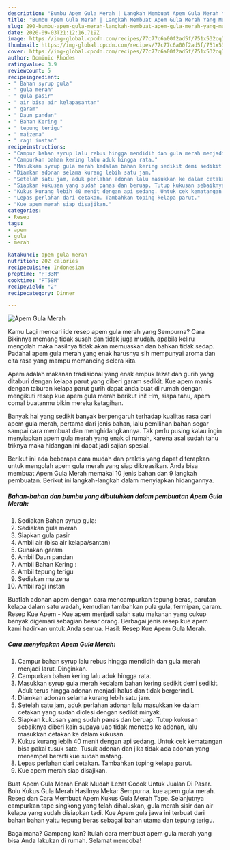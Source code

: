 ```yaml
---
description: "Bumbu Apem Gula Merah | Langkah Membuat Apem Gula Merah Yang Mudah Dan Praktis"
title: "Bumbu Apem Gula Merah | Langkah Membuat Apem Gula Merah Yang Mudah Dan Praktis"
slug: 290-bumbu-apem-gula-merah-langkah-membuat-apem-gula-merah-yang-mudah-dan-praktis
date: 2020-09-03T21:12:16.719Z
image: https://img-global.cpcdn.com/recipes/77c77c6a00f2ad5f/751x532cq70/apem-gula-merah-foto-resep-utama.jpg
thumbnail: https://img-global.cpcdn.com/recipes/77c77c6a00f2ad5f/751x532cq70/apem-gula-merah-foto-resep-utama.jpg
cover: https://img-global.cpcdn.com/recipes/77c77c6a00f2ad5f/751x532cq70/apem-gula-merah-foto-resep-utama.jpg
author: Dominic Rhodes
ratingvalue: 3.9
reviewcount: 5
recipeingredient:
- " Bahan syrup gula"
- " gula merah"
- " gula pasir"
- " air bisa air kelapasantan"
- " garam"
- " Daun pandan"
- " Bahan Kering "
- " tepung terigu"
- " maizena"
- " ragi instan"
recipeinstructions:
- "Campur bahan syrup lalu rebus hingga mendidih dan gula merah menjadi larut. Dinginkan."
- "Campurkan bahan kering lalu aduk hingga rata."
- "Masukkan syrup gula merah kedalam bahan kering sedikit demi sedikit. Aduk terus hingga adonan menjadi halus dan tidak bergerindil."
- "Diamkan adonan selama kurang lebih satu jam."
- "Setelah satu jam, aduk perlahan adonan lalu masukkan ke dalam cetakan yang sudah diolesi dengan sedikit minyak."
- "Siapkan kukusan yang sudah panas dan beruap. Tutup kukusan sebaiknya diberi kain supaya uap tidak menetes ke adonan, lalu masukkan cetakan ke dalam kukusan."
- "Kukus kurang lebih 40 menit dengan api sedang. Untuk cek kematangan bisa pakai tusuk sate. Tusuk adonan dan jika tidak ada adonan yang menempel berarti kue sudah matang."
- "Lepas perlahan dari cetakan. Tambahkan toping kelapa parut."
- "Kue apem merah siap disajikan."
categories:
- Resep
tags:
- apem
- gula
- merah

katakunci: apem gula merah 
nutrition: 202 calories
recipecuisine: Indonesian
preptime: "PT33M"
cooktime: "PT58M"
recipeyield: "2"
recipecategory: Dinner

---
```



![Apem Gula Merah](https://img-global.cpcdn.com/recipes/77c77c6a00f2ad5f/751x532cq70/apem-gula-merah-foto-resep-utama.jpg)

Kamu Lagi mencari ide resep apem gula merah yang Sempurna? Cara Bikinnya memang tidak susah dan tidak juga mudah. apabila keliru mengolah maka hasilnya tidak akan memuaskan dan bahkan tidak sedap. Padahal apem gula merah yang enak harusnya sih mempunyai aroma dan cita rasa yang mampu memancing selera kita.

Apem adalah makanan tradisional yang enak empuk lezat dan gurih yang ditaburi dengan kelapa parut yang diberi garam sedikit. Kue apem manis dengan taburan kelapa parut gurih dapat anda buat di rumah dengan mengikuti resep kue apem gula merah berikut ini! Hm, siapa tahu, apem comal buatanmu bikin mereka ketagihan.

Banyak hal yang sedikit banyak berpengaruh terhadap kualitas rasa dari apem gula merah, pertama dari jenis bahan, lalu pemilihan bahan segar sampai cara membuat dan menghidangkannya. Tak perlu pusing kalau ingin menyiapkan apem gula merah yang enak di rumah, karena asal sudah tahu triknya maka hidangan ini dapat jadi sajian spesial.


Berikut ini ada beberapa cara mudah dan praktis yang dapat diterapkan untuk mengolah apem gula merah yang siap dikreasikan. Anda bisa membuat Apem Gula Merah memakai 10 jenis bahan dan 9 langkah pembuatan. Berikut ini langkah-langkah dalam menyiapkan hidangannya.

<!--inarticleads1-->

##### Bahan-bahan dan bumbu yang dibutuhkan dalam pembuatan Apem Gula Merah:

1. Sediakan  Bahan syrup gula:
1. Sediakan  gula merah
1. Siapkan  gula pasir
1. Ambil  air (bisa air kelapa/santan)
1. Gunakan  garam
1. Ambil  Daun pandan
1. Ambil  Bahan Kering :
1. Ambil  tepung terigu
1. Sediakan  maizena
1. Ambil  ragi instan


Buatlah adonan apem dengan cara mencampurkan tepung beras, parutan kelapa dalam satu wadah, kemudian tambahkan pula gula, fermipan, garam. Resep Kue Apem - Kue apem menjadi salah satu makanan yang cukup banyak digemari sebagian besar orang. Berbagai jenis resep kue apem kami hadirkan untuk Anda semua. Hasil: Resep Kue Apem Gula Merah. 

<!--inarticleads2-->

##### Cara menyiapkan Apem Gula Merah:

1. Campur bahan syrup lalu rebus hingga mendidih dan gula merah menjadi larut. Dinginkan.
1. Campurkan bahan kering lalu aduk hingga rata.
1. Masukkan syrup gula merah kedalam bahan kering sedikit demi sedikit. Aduk terus hingga adonan menjadi halus dan tidak bergerindil.
1. Diamkan adonan selama kurang lebih satu jam.
1. Setelah satu jam, aduk perlahan adonan lalu masukkan ke dalam cetakan yang sudah diolesi dengan sedikit minyak.
1. Siapkan kukusan yang sudah panas dan beruap. Tutup kukusan sebaiknya diberi kain supaya uap tidak menetes ke adonan, lalu masukkan cetakan ke dalam kukusan.
1. Kukus kurang lebih 40 menit dengan api sedang. Untuk cek kematangan bisa pakai tusuk sate. Tusuk adonan dan jika tidak ada adonan yang menempel berarti kue sudah matang.
1. Lepas perlahan dari cetakan. Tambahkan toping kelapa parut.
1. Kue apem merah siap disajikan.


Buat Apem Gula Merah Enak Mudah Lezat Cocok Untuk Jualan Di Pasar. Bolu Kukus Gula Merah Hasilnya Mekar Sempurna. kue apem gula merah. Resep dan Cara Membuat Apem Kukus Gula Merah Tape. Selanjutnya campurkan tape singkong yang telah dihaluskan, gula merah sisir dan air kelapa yang sudah disiapkan tadi. Kue Apem gula jawa ini terbuat dari bahan bahan yaitu tepung beras sebagai bahan utama dan tepung terigu. 

Bagaimana? Gampang kan? Itulah cara membuat apem gula merah yang bisa Anda lakukan di rumah. Selamat mencoba!
